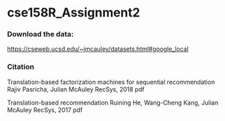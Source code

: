 # cse158R_Assignment2

### Download the data:

https://cseweb.ucsd.edu/~jmcauley/datasets.html#google_local

### Citation

Translation-based factorization machines for sequential recommendation
Rajiv Pasricha, Julian McAuley
RecSys, 2018
pdf

Translation-based recommendation
Ruining He, Wang-Cheng Kang, Julian McAuley
RecSys, 2017
pdf
